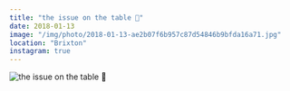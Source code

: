 ```yaml
---
title: "the issue on the table 🌿"
date: 2018-01-13
image: "/img/photo/2018-01-13-ae2b07f6b957c87d54846b9bfda16a71.jpg"
location: "Brixton"
instagram: true
---
```


![the issue on the table 🌿](/img/photo/2018-01-13-ae2b07f6b957c87d54846b9bfda16a71.jpg)
